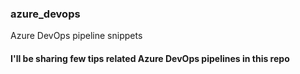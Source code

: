 ### azure_devops
Azure DevOps pipeline snippets

#### I'll be sharing few tips related Azure DevOps pipelines in this repo
